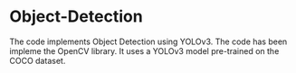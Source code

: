 # Object-Detection
The code implements Object Detection using YOLOv3. The code has been impleme the OpenCV library. It uses a YOLOv3 model pre-trained on the COCO dataset.
